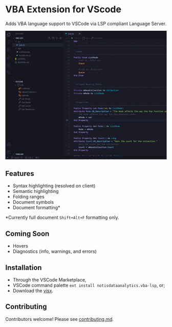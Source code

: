 # VBA Extension for VScode

Adds VBA language support to VSCode via LSP compliant Language Server.

![VBA LSP](images/vba-lsp.png)

## Features

* Syntax highlighting (resolved on client)
* Semantic highlighting
* Folding ranges
* Document symbols
* Document formatting\*

\*Currently full document `Shift+Alt+F` formatting only.

## Coming Soon

* Hovers
* Diagnostics (info, warnings, and errors)

## Installation

* Through the VSCode Marketplace,
* VSCode command palette `ext install notisdataanalytics.vba-lsp`, or;
* Download the [visx](../../releases/latest).

## Contributing

Contributors welcome! Please see [contributing.md](/contributing.md).
